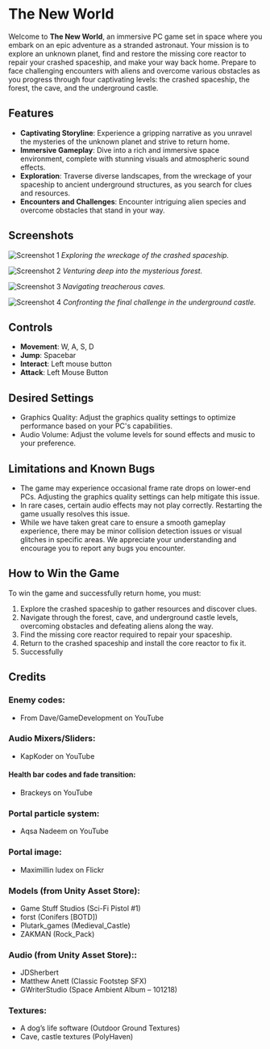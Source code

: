 # The New World

Welcome to **The New World**, an immersive PC game set in space where you embark on an epic adventure as a stranded astronaut. Your mission is to explore an unknown planet, find and restore the missing core reactor to repair your crashed spaceship, and make your way back home. Prepare to face challenging encounters with aliens and overcome various obstacles as you progress through four captivating levels: the crashed spaceship, the forest, the cave, and the underground castle.

## Features

- **Captivating Storyline**: Experience a gripping narrative as you unravel the mysteries of the unknown planet and strive to return home.
- **Immersive Gameplay**: Dive into a rich and immersive space environment, complete with stunning visuals and atmospheric sound effects.
- **Exploration**: Traverse diverse landscapes, from the wreckage of your spaceship to ancient underground structures, as you search for clues and resources.
- **Encounters and Challenges**: Encounter intriguing alien species and overcome obstacles that stand in your way.

## Screenshots

![Screenshot 1](screenshot1.png)
_Exploring the wreckage of the crashed spaceship._

![Screenshot 2](screenshot2.png)
_Venturing deep into the mysterious forest._

![Screenshot 3](screenshot3.png)
_Navigating treacherous caves._

![Screenshot 4](screenshot4.png)
_Confronting the final challenge in the underground castle._

## Controls

- **Movement**: W, A, S, D
- **Jump**: Spacebar
- **Interact**: Left mouse button
- **Attack**: Left Mouse Button


## Desired Settings

- Graphics Quality: Adjust the graphics quality settings to optimize performance based on your PC's capabilities.
- Audio Volume: Adjust the volume levels for sound effects and music to your preference.

## Limitations and Known Bugs

- The game may experience occasional frame rate drops on lower-end PCs. Adjusting the graphics quality settings can help mitigate this issue.
- In rare cases, certain audio effects may not play correctly. Restarting the game usually resolves this issue.
- While we have taken great care to ensure a smooth gameplay experience, there may be minor collision detection issues or visual glitches in specific areas. We appreciate your understanding and encourage you to report any bugs you encounter.

## How to Win the Game

To win the game and successfully return home, you must:

1. Explore the crashed spaceship to gather resources and discover clues.
2. Navigate through the forest, cave, and underground castle levels, overcoming obstacles and defeating aliens along the way.
3. Find the missing core reactor required to repair your spaceship.
4. Return to the crashed spaceship and install the core reactor to fix it.
5. Successfully

## Credits

### Enemy codes:
- From Dave/GameDevelopment on YouTube
### Audio Mixers/Sliders:
- KapKoder on YouTube
#### Health bar codes and fade transition: 
- Brackeys on YouTube
### Portal particle system:
- Aqsa Nadeem on YouTube
### Portal image:
- Maximillin ludex on Flickr

### Models (from Unity Asset Store):
- Game Stuff Studios (Sci-Fi Pistol #1)
- forst (Conifers [BOTD])
- Plutark_games (Medieval_Castle)
- ZAKMAN (Rock_Pack)

### Audio (from Unity Asset Store)::
- JDSherbert
- Matthew Anett (Classic Footstep SFX)
- GWriterStudio (Space Ambient Album – 101218)

### Textures:
- A dog’s life software (Outdoor Ground Textures)
- Cave, castle textures (PolyHaven)

